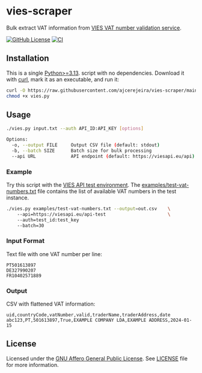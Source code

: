 # vies-scraper

Bulk extract VAT information from
[VIES VAT number validation service](https://viesapi.eu/).

[![GitHub License](https://img.shields.io/github/license/ajcerejeira/vies-scraper)](LICENSE)
[![CI](https://github.com/ajcerejeira/vies-scraper/actions/workflows/ci.yml/badge.svg)](https://github.com/ajcerejeira/vies-scraper/actions/workflows/ci.yml)

## Installation

This is a single
[Python>=3.13](https://www.python.org/downloads/release/python-313/).
script with no dependencies.
Download it with [curl](https://curl.se/), mark it as an executable, and run it:


```bash
curl -O https://raw.githubusercontent.com/ajcerejeira/vies-scraper/main/vies.py
chmod +x vies.py
```

## Usage

```bash
./vies.py input.txt --auth API_ID:API_KEY [options]

Options:
  -o, --output FILE     Output CSV file (default: stdout)
  -b, --batch SIZE      Batch size for bulk processing
  --api URL             API endpoint (default: https://viesapi.eu/api)
```

### Example

Try this script with the
[VIES API test environment](https://viesapi.eu/test-vies-api/).
The [examples/test-vat-numbers.txt](examples/test-vat-numbers.txt) file contains
the list of available VAT numbers in the test instance.

```bash
./vies.py examples/test-vat-numbers.txt --output=out.csv    \ 
    --api=https://viesapi.eu/api-test                       \ 
    --auth=test_id:test_key                                  
    --batch=30
```

### Input Format

Text file with one VAT number per line:

```
PT501613897
DE327990207
FR10402571889
```

### Output

CSV with flattened VAT information:

```csv
uid,countryCode,vatNumber,valid,traderName,traderAddress,date
abc123,PT,501613897,True,EXAMPLE COMPANY LDA,EXAMPLE ADDRESS,2024-01-15
```

## License

Licensed under the
[GNU Affero General Public License](https://www.gnu.org/licenses/agpl.html).
See [LICENSE](LICENSE) file for more information.
